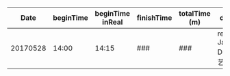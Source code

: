 Date | beginTime | beginTime inReal | finishTime | totalTime (m) | did what
-----|-----------|------------------|------------|---------------|---------
20170528 | 14:00 | 14:15 | ### | ### | read book Javascript Dom 编程艺术